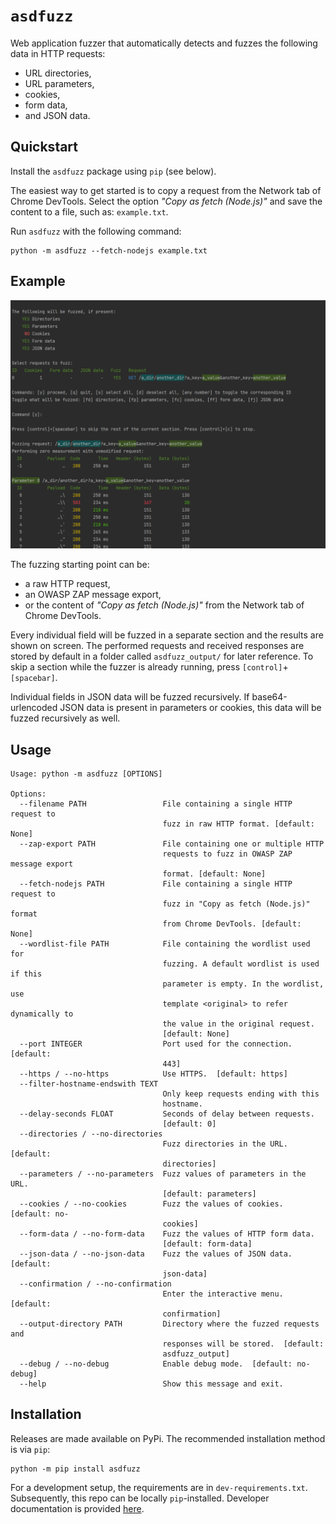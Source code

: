 # `asdfuzz`
Web application fuzzer that automatically detects and fuzzes the following data in HTTP requests:
* URL directories,
* URL parameters,
* cookies,
* form data,
* and JSON data.

## Quickstart
Install the `asdfuzz` package using `pip` (see below).

The easiest way to get started is to copy a request from the Network tab of Chrome DevTools.
Select the option _"Copy as fetch (Node.js)"_ and save the content to a file, such as: `example.txt`.

Run `asdfuzz` with the following command:

```commandline
python -m asdfuzz --fetch-nodejs example.txt
```

## Example
![Example usage](docs/example_usage.png)

The fuzzing starting point can be:

* a raw HTTP request,
* an OWASP ZAP message export,
* or the content of _"Copy as fetch (Node.js)"_ from the Network tab of Chrome DevTools.

Every individual field will be fuzzed in a separate section and the results are shown on screen.
The performed requests and received responses are stored by default in a folder called `asdfuzz_output/` for later reference.
To skip a section while the fuzzer is already running, press `[control]`+`[spacebar]`.

Individual fields in JSON data will be fuzzed recursively.
If base64-urlencoded JSON data is present in parameters or cookies, this data will be fuzzed recursively as well.

## Usage
```text
Usage: python -m asdfuzz [OPTIONS]

Options:
  --filename PATH                 File containing a single HTTP request to 
                                  fuzz in raw HTTP format. [default: None]
  --zap-export PATH               File containing one or multiple HTTP
                                  requests to fuzz in OWASP ZAP message export
                                  format. [default: None]
  --fetch-nodejs PATH             File containing a single HTTP request to 
                                  fuzz in "Copy as fetch (Node.js)" format
                                  from Chrome DevTools. [default: None]
  --wordlist-file PATH            File containing the wordlist used for
                                  fuzzing. A default wordlist is used if this
                                  parameter is empty. In the wordlist, use
                                  template <original> to refer dynamically to
                                  the value in the original request.
                                  [default: None]
  --port INTEGER                  Port used for the connection.  [default:
                                  443]
  --https / --no-https            Use HTTPS.  [default: https]
  --filter-hostname-endswith TEXT
                                  Only keep requests ending with this
                                  hostname.
  --delay-seconds FLOAT           Seconds of delay between requests.
                                  [default: 0]
  --directories / --no-directories
                                  Fuzz directories in the URL.  [default:
                                  directories]
  --parameters / --no-parameters  Fuzz values of parameters in the URL.
                                  [default: parameters]
  --cookies / --no-cookies        Fuzz the values of cookies.  [default: no-
                                  cookies]
  --form-data / --no-form-data    Fuzz the values of HTTP form data.
                                  [default: form-data]
  --json-data / --no-json-data    Fuzz the values of JSON data.  [default:
                                  json-data]
  --confirmation / --no-confirmation
                                  Enter the interactive menu.  [default:
                                  confirmation]
  --output-directory PATH         Directory where the fuzzed requests and
                                  responses will be stored.  [default:
                                  asdfuzz_output]
  --debug / --no-debug            Enable debug mode.  [default: no-debug]
  --help                          Show this message and exit.
```

## Installation
Releases are made available on PyPi.
The recommended installation method is via `pip`:

```text
python -m pip install asdfuzz
```

For a development setup, the requirements are in `dev-requirements.txt`.
Subsequently, this repo can be locally `pip`-installed.
Developer documentation is provided [here](https://asdfuzz.readthedocs.io/en/latest/).
